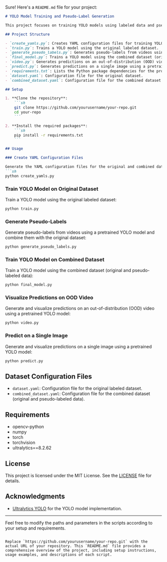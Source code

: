 Sure! Here's a `README.md` file for your project:

```markdown
# YOLO Model Training and Pseudo-Label Generation

This project focuses on training YOLO models using labeled data and pseudo-labeled data generated from videos. The repository includes scripts for creating dataset configurations, training models, generating pseudo-labels, and visualizing predictions.

## Project Structure

- `create_yamls.py`: Creates YAML configuration files for training YOLO models.
- `train.py`: Trains a YOLO model using the original labeled dataset.
- `generate_pseudo_labels.py`: Generates pseudo-labels from videos using a pretrained YOLO model and combines them with the original dataset.
- `final_model.py`: Trains a YOLO model using the combined dataset (original and pseudo-labeled data).
- `video.py`: Generates predictions on an out-of-distribution (OOD) video using a pretrained YOLO model and visualizes the predictions.
- `predict.py`: Generates predictions on a single image using a pretrained YOLO model and visualizes the predictions.
- `requirements.txt`: Lists the Python package dependencies for the project.
- `dataset.yaml`: Configuration file for the original dataset.
- `combined_dataset.yaml`: Configuration file for the combined dataset.

## Setup

1. **Clone the repository**:
    ```sh
    git clone https://github.com/yourusername/your-repo.git
    cd your-repo
    ```

2. **Install the required packages**:
    ```sh
    pip install -r requirements.txt
    ```

## Usage

### Create YAML Configuration Files

Generate the YAML configuration files for the original and combined datasets:
```sh
python create_yamls.py
```

### Train YOLO Model on Original Dataset

Train a YOLO model using the original labeled dataset:
```sh
python train.py
```

### Generate Pseudo-Labels

Generate pseudo-labels from videos using a pretrained YOLO model and combine them with the original dataset:
```sh
python generate_pseudo_labels.py
```

### Train YOLO Model on Combined Dataset

Train a YOLO model using the combined dataset (original and pseudo-labeled data):
```sh
python final_model.py
```

### Visualize Predictions on OOD Video

Generate and visualize predictions on an out-of-distribution (OOD) video using a pretrained YOLO model:
```sh
python video.py
```

### Predict on a Single Image

Generate and visualize predictions on a single image using a pretrained YOLO model:
```sh
python predict.py
```

## Dataset Configuration Files

- `dataset.yaml`: Configuration file for the original labeled dataset.
- `combined_dataset.yaml`: Configuration file for the combined dataset (original and pseudo-labeled data).

## Requirements

- opencv-python
- numpy
- torch
- torchvision
- ultralytics==8.2.62

## License

This project is licensed under the MIT License. See the [LICENSE](LICENSE) file for details.

## Acknowledgments

- [Ultralytics YOLO](https://github.com/ultralytics/yolov5) for the YOLO model implementation.

---

Feel free to modify the paths and parameters in the scripts according to your setup and requirements.
```

Replace `https://github.com/yourusername/your-repo.git` with the actual URL of your repository. This `README.md` file provides a comprehensive overview of the project, including setup instructions, usage examples, and descriptions of each script.